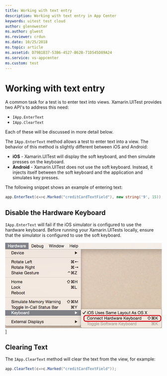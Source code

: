 ```yaml
---
title: Working with text entry
description: Working with text entry in App Center
keywords: uitest test cloud
author: glennwester
ms.author: glwest
ms.reviewer: crdun
ms.date: 10/25/2018
ms.topic: article
ms.assetid: D79B1B37-53B6-4527-B62B-71D545D89A24
ms.service: vs-appcenter
ms.custom: test
---
```


# Working with text entry

A common task for a test is to enter text into views. Xamarin.UITest provides two API's to address this need:

* `IApp.EnterText`
* `IApp.ClearText`

Each of these will be discussed in more detail below.

The `IApp.EnterText` method allows a test to enter text into a view. The behavior of this method is slightly different between iOS and Android:

* **iOS** - Xamarin.UITest will display the soft keyboard, and then simulate presses on the keyboard.
* **Android** - Xamarin.UITest does not use the soft keyboard. Instead, it injects itself between the soft keyboard and the application and simulates key presses. 

The following snippet shows an example of entering text:

```csharp
app.EnterText(c=>c.Marked("creditCardTextField"), new string('9', 15));
```

## Disable the Hardware Keyboard

`IApp.EnterText` will fail if the iOS simulator is configured to use the hardware keyboard. Before running your Xamarin.UITests locally, ensure that the simulator is configured to use the soft keyboard.

![Screenshot of the Keyboard menu in the iOS Simulator](./images/working-with-entering-text-01-sml.png)]

## Clearing Text

The `IApp.ClearText` method will clear the text from the view, for example:

```csharp
app.ClearText(c=>c.Marked("creditCardTextField"));
```
